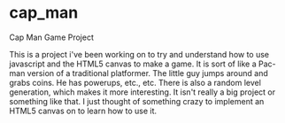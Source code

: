 # cap_man
Cap Man Game Project

This is a project i've been working on to try and understand how to use javascript and the HTML5 canvas
to make a game. It is sort of like a Pac-man version of a traditional platformer. The little guy jumps
around and grabs coins. He has powerups, etc., etc. There is also a random level generation, which makes
it more interesting. It isn't really a big project or something like that. I just thought of something
crazy to implement an HTML5 canvas on to learn how to use it.
